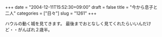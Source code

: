 +++
date = "2004-12-11T15:52:30+09:00"
draft = false
title = "今から息子と二人"
categories = ["日々"]
slug = "1261"
+++

ハウルの動く城を見てきます。
最後までおとなしく見てくれたらいいんだけど・・がんばれ２歳半。
